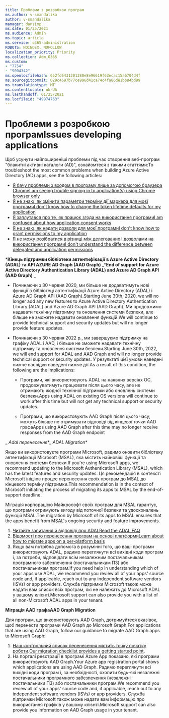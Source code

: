 ```yaml
---
title: Проблеми з розробкою програм
ms.author: v-smandalika
author: v-smandalika
manager: dansimp
ms.date: 01/25/2021
ms.audience: Admin
ms.topic: article
ms.service: o365-administration
ROBOTS: NOINDEX, NOFOLLOW
localization_priority: Priority
ms.collection: Adm_O365
ms.custom:
- "7754"
- "9004342"
ms.openlocfilehash: 652fd6431201380e8e96619f63ecac15a6704d4f
ms.sourcegitcommit: 029c4697b77ce996d41ca74c4fa86de1bb84bd99
ms.translationtype: MT
ms.contentlocale: uk-UA
ms.lasthandoff: 01/25/2021
ms.locfileid: "49974763"
---
```

# <a name="issues-developing-applications"></a><span data-ttu-id="42afa-102">Проблеми з розробкою програм</span><span class="sxs-lookup"><span data-stu-id="42afa-102">Issues developing applications</span></span>

<span data-ttu-id="42afa-103">Щоб усунути найпоширеніші проблеми під час створення веб-програм "блакитні активні каталоги (AD)", ознайомтеся з такими статтями:</span><span class="sxs-lookup"><span data-stu-id="42afa-103">To troubleshoot the most common problems when building Azure Active Directory (AD) apps, see the following articles:</span></span>

- [<span data-ttu-id="42afa-104">Я бачу проблеми з входом в програму лише за допомогою браузера Chrome</span><span class="sxs-lookup"><span data-stu-id="42afa-104">I am seeing trouble signing in to application(s) using Chrome browser only</span></span>](https://docs.microsoft.com/office365/troubleshoot/miscellaneous/chrome-behavior-affects-applications) 
- [<span data-ttu-id="42afa-105">Я не знаю, як змінити параметри терміну дії маркера для моєї програми</span><span class="sxs-lookup"><span data-stu-id="42afa-105">I don't know how to change the token lifetime defaults for my application</span></span>](https://docs.microsoft.com/azure/active-directory/develop/registration-config-change-token-lifetime-how-to) 
- [<span data-ttu-id="42afa-106">Я заплутався про те, як працює згода на використання програми</span><span class="sxs-lookup"><span data-stu-id="42afa-106">I am confused about how application consent works</span></span>](https://docs.microsoft.com/azure/active-directory/application-dev-consent-framework) 
- [<span data-ttu-id="42afa-107">Я не знаю, як надати дозволи для моєї програми</span><span class="sxs-lookup"><span data-stu-id="42afa-107">I don't know how to grant permissions to my application</span></span>](https://docs.microsoft.com/azure/active-directory/manage-apps/configure-user-consent) 
- [<span data-ttu-id="42afa-108">Я не можу розібратися в різниці між делегованих і дозволами на використання програми</span><span class="sxs-lookup"><span data-stu-id="42afa-108">I don't understand the difference between delegated and application permissions</span></span>](https://docs.microsoft.com/azure/active-directory/develop/delegated-and-app-perms)

<span data-ttu-id="42afa-109">\***Кінець підтримки бібліотеки автентифікації в Azure Active Directory (ADAL) та API AZURE AD Graph (AAD Graph)** _</span><span class="sxs-lookup"><span data-stu-id="42afa-109">\***End of support for Azure Active Directory Authentication Library (ADAL) and Azure AD Graph API (AAD Graph)** _</span></span>

- <span data-ttu-id="42afa-110">Починаючи з 30 червня 2020, ми більше не додаватимуть нові функції в бібліотеці автентифікації Azure Active Directory (ADAL) і Azure AD Graph API (AAD Graph).</span><span class="sxs-lookup"><span data-stu-id="42afa-110">Starting June 30th, 2020, we will no longer add any new features to Azure Active Directory Authentication Library (ADAL) and Azure AD Graph API (AAD Graph).</span></span> <span data-ttu-id="42afa-111">Ми продовжимо надавати технічну підтримку та оновлення системи безпеки, але більше не зможете надавати оновлення функцій.</span><span class="sxs-lookup"><span data-stu-id="42afa-111">We will continue to provide technical support and security updates but will no longer provide feature updates.</span></span>

- <span data-ttu-id="42afa-112">Починаючи з 30 червня 2022 р., ми завершуємо підтримку на графіку ADAL і AAD, і більше не зможете надавати технічну підтримку та оновлення системи безпеки.</span><span class="sxs-lookup"><span data-stu-id="42afa-112">Starting June 30th, 2022, we will end support for ADAL and AAD Graph and will no longer provide technical support or security updates.</span></span> <span data-ttu-id="42afa-113">У результаті цієї умови наведені нижче наслідки наведені нижче дії.</span><span class="sxs-lookup"><span data-stu-id="42afa-113">As a result of this condition, the following are the implications:</span></span>

    - <span data-ttu-id="42afa-114">Програми, які використовують ADAL на наявних версіях ОС, продовжуватимуть працювати після цього часу, але не отримають жодної технічної підтримки або оновлень системи безпеки.</span><span class="sxs-lookup"><span data-stu-id="42afa-114">Apps using ADAL on existing OS versions will continue to work after this time but will not get any technical support or security updates.</span></span>

    - <span data-ttu-id="42afa-115">Програми, що використовують AAD Graph після цього часу, можуть більше не отримувати відповіді від кінцевої точки AAD графа</span><span class="sxs-lookup"><span data-stu-id="42afa-115">Apps using AAD Graph after this time may no longer receive responses from the AAD Graph endpoint</span></span>

<span data-ttu-id="42afa-116">_ *Adal перенесення*\*</span><span class="sxs-lookup"><span data-stu-id="42afa-116">_ *ADAL Migration*\*</span></span>

<span data-ttu-id="42afa-117">Якщо ви використовуєте програми Microsoft, радимо оновити бібліотеку автентифікації Microsoft (MSAL), яка містить найновіші функції та оновлення системи безпеки.</span><span class="sxs-lookup"><span data-stu-id="42afa-117">If you're using Microsoft apps, we recommend updating to the Microsoft Authentication Library (MSAL), which has the latest features and security updates.</span></span> <span data-ttu-id="42afa-118">Ця рекомендація в контексті Microsoft ініціює процес перенесення своїх програм до MSAL до кінцевого терміну підтримки.</span><span class="sxs-lookup"><span data-stu-id="42afa-118">This recommendation is in the context of Microsoft initiating the process of migrating its apps to MSAL by the end-of-support deadline.</span></span> 

<span data-ttu-id="42afa-119">Міграція корпорацією Майкрософт своїх програм для MSAL гарантує, що програми отримують вигоду від поточної безпеки та удосконалень функцій MSAL.</span><span class="sxs-lookup"><span data-stu-id="42afa-119">The migration by Microsoft of its apps to MSAL ensures that the apps benefit from MSAL's ongoing security and feature improvements.</span></span>

1. [<span data-ttu-id="42afa-120">Читайте запитання й відповіді про ADAL</span><span class="sxs-lookup"><span data-stu-id="42afa-120">Read the ADAL FAQ</span></span>](https://docs.microsoft.com/azure/active-directory/develop/msal-migration#frequently-asked-questions-faq) 
2. [<span data-ttu-id="42afa-121">Відомості про перенесення програм на основі платформи</span><span class="sxs-lookup"><span data-stu-id="42afa-121">Learn about how to migrate apps on a per-platform basis</span></span>](https://docs.microsoft.com/azure/active-directory/develop/msal-migration#frequently-asked-questions-faq) 
3. <span data-ttu-id="42afa-122">Якщо вам потрібна допомога в розумінні того, що ваші програми використовують ADAL, радимо переглянути всі вихідні коди програм і, за потреби, відповідати всім незалежним постачальникам програмного забезпечення (постачальникам ПЗ) або постачальникам програм.</span><span class="sxs-lookup"><span data-stu-id="42afa-122">If you need help in understanding which of your apps use ADAL, we recommend you review all of your apps' source code and, if applicable, reach out to any independent software vendors (ISVs) or app providers.</span></span> <span data-ttu-id="42afa-123">Служба підтримки Microsoft також може надати вам список всіх програм, які не належать до Microsoft ADAL у вашому клієнті.</span><span class="sxs-lookup"><span data-stu-id="42afa-123">Microsoft support can also provide you with a list of all non-Microsoft ADAL apps in your tenant.</span></span>

<span data-ttu-id="42afa-124">**Міграція AAD графа**</span><span class="sxs-lookup"><span data-stu-id="42afa-124">**AAD Graph Migration**</span></span>

<span data-ttu-id="42afa-125">Для програм, що використовують AAD Graph, дотримуйтеся вказівок, щоб перенести програми AAD Graph до Microsoft Graph:</span><span class="sxs-lookup"><span data-stu-id="42afa-125">For applications that are using AAD Graph, follow our guidance to migrate AAD Graph apps to Microsoft Graph:</span></span>

1. <span data-ttu-id="42afa-126">[Наш контрольний список перенесення містить точку початку роботи](https://docs.microsoft.com/graph/migrate-azure-ad-graph-planning-checklist).</span><span class="sxs-lookup"><span data-stu-id="42afa-126">[Our migration checklist provides a getting started point](https://docs.microsoft.com/graph/migrate-azure-ad-graph-planning-checklist).</span></span> 
2. <span data-ttu-id="42afa-127">На порталі реєстрації в програмі Azure App показано, які програми використовують AAD Graph.</span><span class="sxs-lookup"><span data-stu-id="42afa-127">Your Azure app registration portal shows which applications are using AAD Graph.</span></span> <span data-ttu-id="42afa-128">Радимо переглянути всі вихідні коди програм і, за необхідності, охопити будь-які незалежні постачальники програмного забезпечення (незалежні постачальники ПЗ) або постачальники програм.</span><span class="sxs-lookup"><span data-stu-id="42afa-128">We recommend you review all of your apps' source code and, if applicable, reach out to any independent software vendors (ISVs) or app providers.</span></span> <span data-ttu-id="42afa-129">Служба підтримки Microsoft також може надати вам інформацію про використання графіків у вашому клієнті.</span><span class="sxs-lookup"><span data-stu-id="42afa-129">Microsoft support can also provide you information on AAD Graph usage in your tenant.</span></span>







